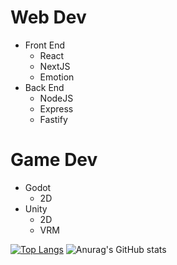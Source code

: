 # Web Dev
  - Front End
    - React
    - NextJS
    - Emotion
  - Back End
    - NodeJS
    - Express
    - Fastify
# Game Dev
  - Godot
    - 2D
  - Unity
    - 2D
    - VRM

[![Top Langs](https://github-readme-stats.vercel.app/api/top-langs/?username=z16th&exclude_repo=github-readme-stats,anuraghazra.github.io&theme=react)](https://github.com/anuraghazra/github-readme-stats) ![Anurag's GitHub stats](https://github-readme-stats.vercel.app/api?username=z16th&count_private=true&show_icons=true&theme=react&hide=stars,prs,issues,)
